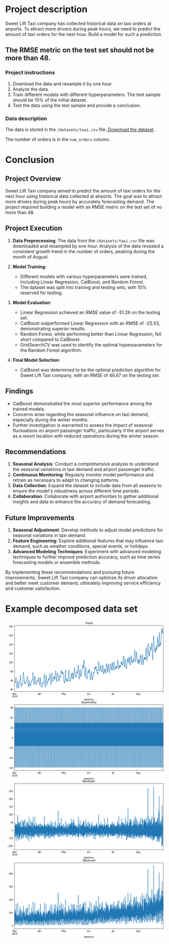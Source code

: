 # **Project description**


Sweet Lift Taxi company has collected historical data on taxi orders at airports. To attract more drivers during peak hours, we need to predict the amount of taxi orders for the next hour. Build a model for such a prediction.


## The RMSE metric on the test set should not be more than 48.


### **Project instructions**



1. Download the data and resample it by one hour.
2. Analyze the data.
3. Train different models with different hyperparameters. The test sample should be 10% of the initial dataset.
4. Test the data using the test sample and provide a conclusion.


### **Data description**


The data is stored in the `/datasets/taxi.csv` file.[ Download the dataset](https://practicum-content.s3.us-west-1.amazonaws.com/datasets/taxi.csv).


The number of orders is in the `num_orders` column.

# Conclusion

## Project Overview

Sweet Lift Taxi company aimed to predict the amount of taxi orders for the next hour using historical data collected at airports. The goal was to attract more drivers during peak hours by accurately forecasting demand. The project required building a model with an RMSE metric on the test set of no more than 48.

## Project Execution

1. **Data Preprocessing**: The data from the `/datasets/taxi.csv` file was downloaded and resampled by one hour. Analysis of the data revealed a consistent growth trend in the number of orders, peaking during the month of August.

2. **Model Training**:
   - Different models with various hyperparameters were trained, including Linear Regression, CatBoost, and Random Forest.
   - The dataset was split into training and testing sets, with 10% reserved for testing.

3. **Model Evaluation**:
   - Linear Regression achieved an RMSE value of -31.26 on the testing set.
   - CatBoost outperformed Linear Regression with an RMSE of -25.53, demonstrating superior results.
   - Random Forest, while performing better than Linear Regression, fell short compared to CatBoost.
   - GridSearchCV was used to identify the optimal hyperparameters for the Random Forest algorithm.

4. **Final Model Selection**:
   - CatBoost was determined to be the optimal prediction algorithm for Sweet Lift Taxi company, with an RMSE of 46.67 on the testing set.

## Findings

- CatBoost demonstrated the most superior performance among the trained models.
- Concerns arise regarding the seasonal influence on taxi demand, especially during the winter months.
- Further investigation is warranted to assess the impact of seasonal fluctuations on airport passenger traffic, particularly if the airport serves as a resort location with reduced operations during the winter season.

## Recommendations

1. **Seasonal Analysis**: Conduct a comprehensive analysis to understand the seasonal variations in taxi demand and airport passenger traffic.
2. **Continuous Monitoring**: Regularly monitor model performance and retrain as necessary to adapt to changing patterns.
3. **Data Collection**: Expand the dataset to include data from all seasons to ensure the model's robustness across different time periods.
4. **Collaboration**: Collaborate with airport authorities to gather additional insights and data to enhance the accuracy of demand forecasting.

## Future Improvements

1. **Seasonal Adjustment**: Develop methods to adjust model predictions for seasonal variations in taxi demand.
2. **Feature Engineering**: Explore additional features that may influence taxi demand, such as weather conditions, special events, or holidays.
3. **Advanced Modeling Techniques**: Experiment with advanced modeling techniques to further improve prediction accuracy, such as time series forecasting models or ensemble methods.

By implementing these recommendations and pursuing future improvements, Sweet Lift Taxi company can optimize its driver allocation and better meet customer demand, ultimately improving service efficiency and customer satisfaction.


# Example decomposed data set

  <a href="url"><img src="data_trend.png" height="auto"  style="border-radius:20px"></a>

